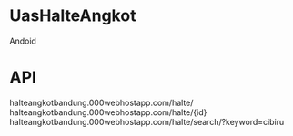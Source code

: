 # UasHalteAngkot

Andoid

# API 
<link>halteangkotbandung.000webhostapp.com/halte/</link><br>
<link>halteangkotbandung.000webhostapp.com/halte/{id}</link><br>
<link>halteangkotbandung.000webhostapp.com/halte/search/?keyword=cibiru</link>
